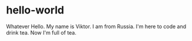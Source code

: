 # hello-world
Whatever
Hello. My name is Viktor. I am from Russia. 
I'm here to code and drink tea. Now I'm full of tea.
